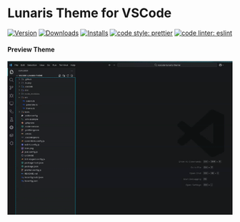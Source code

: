 # Lunaris Theme for VSCode

[![Version](https://img.shields.io/visual-studio-marketplace/v/luas10c.vscode-lunaris-theme?color=43A047)](https://marketplace.visualstudio.com/items?itemName=luas10c.vscode-lunaris-theme)
[![Downloads](https://img.shields.io/visual-studio-marketplace/d/luas10c.vscode-lunaris-theme?color=4e72a2)]([downloads](https://marketplace.visualstudio.com/items?itemName=luas10c.vscode-lunaris-theme))
[![Installs](https://img.shields.io/visual-studio-marketplace/i/luas10c.vscode-lunaris-theme?color=43A047)](https://marketplace.visualstudio.com/items?itemName=luas10c.vscode-lunaris-theme)
[![code style: prettier](https://img.shields.io/badge/code_style-prettier-ff69b4.svg?style=flat-square)](https://github.com/prettier/prettier)
[![code linter: eslint](https://img.shields.io/badge/code%20linter-eslint-orange.svg?style=flat-square)](https://github.com/eslint/eslint)

#### Preview Theme

![](./preview.gif)
